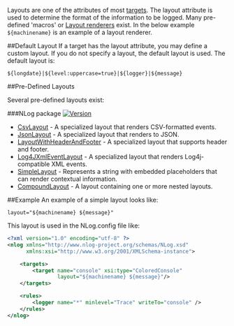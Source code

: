 Layouts are one of the attributes of most [targets](Targets). The layout attribute is used to determine the format of the information to be logged. Many pre-defined 'macros' or [Layout renderers](Layout-renderers) exist. In the below example `${machinename}` is an example of a layout renderer.

##Default Layout
If a target has the layout attribute, you may define a custom layout. If you do not specify a layout, the default layout is used. The default layout is:
```
${longdate}|${level:uppercase=true}|${logger}|${message}
```
##Pre-Defined Layouts

Several pre-defined layouts exist:


###NLog package [![Version](https://img.shields.io/nuget/v/NLog.svg)](https://www.nuget.org/packages/NLog)
* [CsvLayout](CsvLayout) - A specialized layout that renders CSV-formatted events.
* [JsonLayout](JsonLayout) - A specialized layout that renders to JSON.
* [LayoutWithHeaderAndFooter](LayoutWithHeaderAndFooter) - A specialized layout that supports header and footer.
* [Log4JXmlEventLayout](Log4JXmlEventLayout) - A specialized layout that renders Log4j-compatible XML events.
* [SimpleLayout](SimpleLayout) - Represents a string with embedded placeholders that can render contextual information.
* [CompoundLayout](CompoundLayout) - A layout containing one or more nested layouts.

##Example
An example of a simple layout looks like:
```
layout="${machinename} ${message}"
```

This layout is used in the NLog.config file like:
```xml
<?xml version="1.0" encoding="utf-8" ?>
<nlog xmlns="http://www.nlog-project.org/schemas/NLog.xsd" 
      xmlns:xsi="http://www.w3.org/2001/XMLSchema-instance">

    <targets>
        <target name="console" xsi:type="ColoredConsole" 
                layout="${machinename} ${message}"/>
    </targets>

    <rules>
        <logger name="*" minlevel="Trace" writeTo="console" />
    </rules>
</nlog>
```